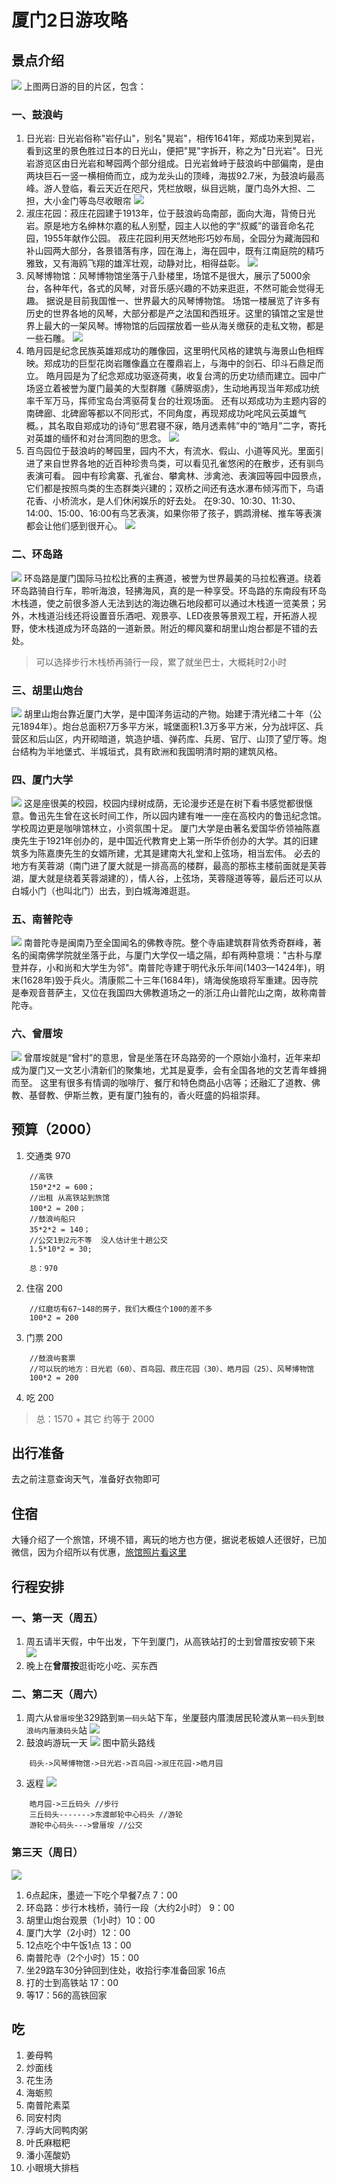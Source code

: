 # 厦门2日游攻略

## 景点介绍
![](../images/article/xia-j.jpg)
上图两日游的目的片区，包含：

### 一、鼓浪屿
1. 日光岩: 日光岩俗称"岩仔山"，别名"晃岩"，相传1641年，郑成功来到晃岩，看到这里的景色胜过日本的日光山，便把"晃"字拆开，称之为"日光岩"。日光岩游览区由日光岩和琴园两个部分组成。日光岩耸峙于鼓浪屿中部偏南，是由两块巨石一竖一横相倚而立，成为龙头山的顶峰，海拔92.7米，为鼓浪屿最高峰。游人登临，看云天近在咫尺，凭栏放眼，纵目远眺，厦门岛外大担、二担，大小金门等岛尽收眼帘
![](../images/article/rgy.jpg)
2. 淑庄花园：菽庄花园建于1913年，位于鼓浪屿岛南部，面向大海，背倚日光岩。原是地方名绅林尔嘉的私人别墅，园主人以他的字“叔臧”的谐音命名花园，1955年献作公园。 菽庄花园利用天然地形巧妙布局，全园分为藏海园和补山园两大部分，各景错落有序，园在海上，海在园中，既有江南庭院的精巧雅致，又有海鸥飞翔的雄浑壮观，动静对比，相得益彰。
![](../images/article/sz.jpg)
3. 风琴博物馆：风琴博物馆坐落于八卦楼里，场馆不是很大，展示了5000余台，各种年代，各式的风琴，对音乐感兴趣的不妨来逛逛，不然可能会觉得无趣。 据说是目前我国惟一、世界最大的风琴博物馆。 场馆一楼展览了许多有历史的世界各地的风琴，大部分都是产之法国和西班牙。这里的镇馆之宝是世界上最大的一架风琴。博物馆的后园摆放着一些从海关缴获的走私文物，都是一些石雕。
![](../images/article/fq.jpg)
4. 皓月园是纪念民族英雄郑成功的雕像园，这里明代风格的建筑与海景山色相辉映。郑成功的巨型花岗岩雕像矗立在覆鼎岩上，与海中的剑石、印斗石鼎足而立。 皓月园是为了纪念郑成功驱逐荷夷，收复台湾的历史功绩而建立。园中广场竖立着被誉为厦门最美的大型群雕《藤牌驱虏》，生动地再现当年郑成功统率千军万马，挥师宝岛台湾驱荷复台的壮观场面。 还有以郑成功为主题内容的南碑廊、北碑廊等都以不同形式，不同角度，再现郑成功叱咤风云英雄气概。，其名取自郑成功的诗句“思君寝不寐，皓月透素帏”中的“皓月”二字，寄托对英雄的缅怀和对台湾同胞的思念。
![](../images/article/hyy.jpg)
5. 百鸟园位于鼓浪屿的琴园里，园内不大，有流水、假山、小道等风光。里面引进了来自世界各地的近百种珍贵鸟类，可以看见孔雀悠闲的在散步，还有驯鸟表演可看。 园中有珍禽寨、孔雀台、攀禽林、涉禽池、表演园等园中园景点，它们都是按照鸟类的生态群类兴建的；双桥之间还有迭水瀑布倾泻而下，鸟语花香、小桥流水，是人们休闲娱乐的好去处。 在9:30、10:30、11:30、14:00、15:00、16:00有鸟艺表演，如果你带了孩子，鹦鹉滑梯、推车等表演都会让他们感到很开心。
![](../images/article/bny.jpg)

### 二、环岛路
![](../images/article/hdl.jpg)
环岛路是厦门国际马拉松比赛的主赛道，被誉为世界最美的马拉松赛道。绕着环岛路骑自行车，聆听海浪，轻拂海风，真的是一种享受。环岛路的东南段有环岛木栈道，使之前很多游人无法到达的海边礁石地段都可以通过木栈道一览美景；另外，木栈道沿线还将设置音乐酒吧、观景亭、LED夜景等景观工程，开拓游人视野，使木栈道成为环岛路的一道新景。附近的椰风寨和胡里山炮台都是不错的去处。
> 可以选择步行木栈桥再骑行一段，累了就坐巴士，大概耗时2小时

### 三、胡里山炮台
![](../images/article/pt.jpg)
胡里山炮台靠近厦门大学，是中国洋务运动的产物。始建于清光绪二十年（公元1894年）。炮台总面积7万多平方米，城堡面积1.3万多平方米，分为战坪区、兵营区和后山区，内开砌暗道，筑造护墙、弹药库、兵房、官厅、山顶了望厅等。炮台结构为半地堡式、半城垣式，具有欧洲和我国明清时期的建筑风格。

### 四、厦门大学
![](../images/article/xmdx.jpg)
这是座很美的校园，校园内绿树成荫，无论漫步还是在树下看书感觉都很惬意。鲁迅先生曾在这长时间工作，所以园内建有唯一一座在高校内的鲁迅纪念馆。学校周边更是咖啡馆林立，小资氛围十足。 厦门大学是由著名爱国华侨领袖陈嘉庚先生于1921年创办的，是中国近代教育史上第一所华侨创办的大学。其的旧建筑多为陈嘉庚先生的女婿所建，尤其是建南大礼堂和上弦场，相当宏伟。 必去的地方有芙蓉湖（南门进了厦大就是一排高高的楼群，最高的那栋主楼前面就是芙蓉湖，厦大就是绕着芙蓉湖建的），情人谷，上弦场，芙蓉隧道等等，最后还可以从白城小门（也叫北门）出去，到白城海滩逛逛。

### 五、南普陀寺
![](../images/article/npts.jpg)
南普陀寺是闽南乃至全国闻名的佛教寺院。整个寺庙建筑群背依秀奇群峰，著名的闽南佛学院就坐落于此，与厦门大学仅一墙之隔，却有两种意境："古朴与摩登并存，小和尚和大学生为邻"。南普陀寺建于明代永乐年间(1403—1424年)，明末(1628年)毁于兵火。清康熙二十三年(1684年)，靖海侯施琅将军重建。因寺院是奉观音菩萨主，又位在我国四大佛教道场之一的浙江舟山普陀山之南，故称南普陀寺。

### 六、曾厝垵
![](../images/article/zca.jpg)
曾厝垵就是“曾村”的意思，曾是坐落在环岛路旁的一个原始小渔村，近年来却成为厦门又一文艺小清新们的聚集地，尤其是夏季，会有全国各地的文艺青年蜂拥而至。
这里有很多有情调的咖啡厅、餐厅和特色商品小店等；还融汇了道教、佛教、基督教、伊斯兰教，更有厦门独有的，香火旺盛的妈祖崇拜。

## 预算（2000）
1. 交通类 970
```
    //高铁
    150*2*2 = 600；
    //出租 从高铁站到旅馆
    100*2 = 200；
    //鼓浪屿船只
    35*2*2 = 140；
    //公交1到2元不等  没人估计坐十趟公交  
    1.5*10*2 = 30;

    总：970
```
2. 住宿 200
```
    //红磨坊有67~148的房子，我们大概住个100的差不多
    100*2 = 200
```
3. 门票 200
```
    //鼓浪屿套票
    //可以玩的地方：日光岩（60）、百鸟园、菽庄花园（30）、皓月园（25）、风琴博物馆
    100*2 = 200
```
4. 吃 200

> 总：1570 + 其它 约等于 2000

## 出行准备
去之前注意查询天气，准备好衣物即可

## 住宿
大锤介绍了一个旅馆，环境不错，离玩的地方也方便，据说老板娘人还很好，已加微信，因为介绍所以有优惠，[旅馆照片看这里](http://hotel.elong.com/xiamen/11401036/)

## 行程安排
### 一、第一天（周五）
1. 周五请半天假，中午出发，下午到厦门，从高铁站打的士到曾厝按安顿下来
![](../images/article/xia-z.jpg)
2. 晚上在**曾厝按**逛街吃小吃、买东西

### 二、第二天（周六）
1. 周六从`曾厝垵`坐329路到`第一码头`站下车，坐厦鼓内厝澳居民轮渡从`第一码头`到`鼓浪屿内厝澳码头`站
![](../images/article/qu-gly.png)
2. 鼓浪屿游玩一天
![](../images/article/gly-xjt.png)
图中箭头路线
```
    码头->风琴博物馆->日光岩->百鸟园->淑庄花园->皓月园
```
3. 返程
![](../images/article/gly-back.png)
```
    皓月园->三丘码头 //步行
    三丘码头------->东渡邮轮中心码头 //游轮
    游轮中心码头--->曾厝垵 //公交
```

### 第三天（周日）
![](../images/article/ri-lx.png)
1. 6点起床，墨迹一下吃个早餐7点  7：00
2. 环岛路：步行木栈桥，骑行一段（大约2小时） 9：00
3. 胡里山炮台观景（1小时）10：00
4. 厦门大学（2小时）12：00
5. 12点吃个中午饭1点 13：00
6. 南普陀寺（2个小时）15：00
7. 坐29路车30分钟回到住处，收拾行李准备回家 16点
8. 打的士到高铁站 17：00
9. 等17：56的高铁回家

## 吃
1. 姜母鸭
2. 炒面线
3. 花生汤
4. 海蛎煎
5. 南普陀素菜
6. 同安村肉
7. 浮屿大同鸭肉粥
8. 叶氏麻糍粑
9. 潘小莲酸奶
10. 小眼境大排档


